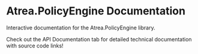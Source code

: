 # Atrea.PolicyEngine Documentation

Interactive documentation for the Atrea.PolicyEngine library. 

Check out the API Documentation tab for detailed technical documentation with source code links!
